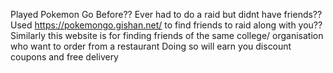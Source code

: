 Played Pokemon Go Before??
Ever had to do a raid but didnt have friends??
Used https://pokemongo.gishan.net/ to find friends to raid along with you??
Similarly this website is for finding friends of the same college/ organisation who want to order from a restaurant
Doing so will earn you discount coupons and free delivery
